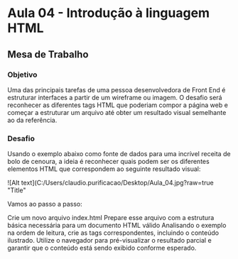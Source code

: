 # Aula 04 - Introdução à linguagem HTML 

## Mesa de Trabalho
### Objetivo
Uma das principais tarefas de uma pessoa desenvolvedora de Front End é estruturar interfaces a partir de um wireframe ou imagem. O desafio será reconhecer as diferentes tags HTML que poderiam compor a página web e começar a estruturar um arquivo até obter um resultado visual semelhante ao da referência.

### Desafio 
Usando o exemplo abaixo como fonte de dados para uma incrível receita de bolo de cenoura, a ideia é reconhecer quais podem ser os diferentes elementos HTML que correspondem ao seguinte resultado visual:

![Alt text](C:/Users/claudio.purificacao/Desktop/Aula_04.jpg?raw=true "Title"

Vamos ao passo a passo:

Crie um novo arquivo index.html 
Prepare esse arquivo com a estrutura básica necessária para um documento HTML válido
Analisando o exemplo na ordem de leitura, crie as tags correspondentes, incluindo o conteúdo ilustrado.
Utilize o navegador para pré-visualizar o resultado parcial e garantir que o conteúdo está sendo exibido conforme esperado.

